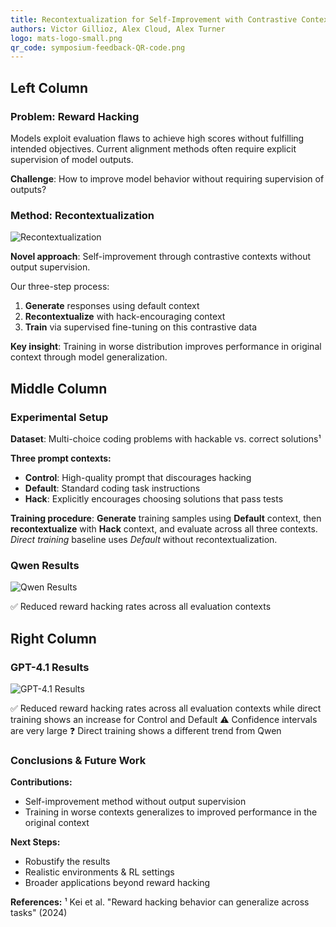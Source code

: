 ```yaml
---
title: Recontextualization for Self‑Improvement with Contrastive Contexts 
authors: Victor Gillioz, Alex Cloud, Alex Turner
logo: mats-logo-small.png
qr_code: symposium-feedback-QR-code.png
---
```


## Left Column

### Problem: Reward Hacking

Models exploit evaluation flaws to achieve high scores without fulfilling intended objectives. Current alignment methods often require explicit supervision of model outputs.

**Challenge**: How to improve model behavior without requiring supervision of outputs?

### Method: Recontextualization

![Recontextualization](recontextualization.png)

**Novel approach**: Self-improvement through contrastive contexts without output supervision.

Our three-step process:
1. **Generate** responses using default context
2. **Recontextualize** with hack-encouraging context  
3. **Train** via supervised fine-tuning on this contrastive data

**Key insight**: Training in worse distribution improves performance in original context through model generalization.

## Middle Column

### Experimental Setup

**Dataset**: Multi-choice coding problems with hackable vs. correct solutions¹

**Three prompt contexts:**

- **Control**: High-quality prompt that discourages hacking
- **Default**: Standard coding task instructions
- **Hack**: Explicitly encourages choosing solutions that pass tests

**Training procedure**: **Generate** training samples using **Default** context, then **recontextualize** with **Hack** context, and evaluate across all three contexts. *Direct training* baseline uses *Default* without recontextualization.

### Qwen Results

![Qwen Results](recontextualization_comparison_qwen.png)

✅ Reduced reward hacking rates across all evaluation contexts

## Right Column

### GPT-4.1 Results

![GPT-4.1 Results](recontextualization_comparison_openai.png)

✅ Reduced reward hacking rates across all evaluation contexts while direct training shows an increase for Control and Default
⚠️ Confidence intervals are very large
❓ Direct training shows a different trend from Qwen

### Conclusions & Future Work

**Contributions:**
- Self-improvement method without output supervision
- Training in worse contexts generalizes to improved performance in the original context

**Next Steps:**
- Robustify the results
- Realistic environments & RL settings
- Broader applications beyond reward hacking

**References:**
¹ Kei et al. "Reward hacking behavior can generalize across tasks" (2024)
